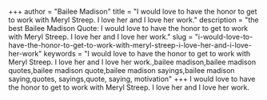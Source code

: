 +++
author = "Bailee Madison"
title = "I would love to have the honor to get to work with Meryl Streep. I love her and I love her work."
description = "the best Bailee Madison Quote: I would love to have the honor to get to work with Meryl Streep. I love her and I love her work."
slug = "i-would-love-to-have-the-honor-to-get-to-work-with-meryl-streep-i-love-her-and-i-love-her-work"
keywords = "I would love to have the honor to get to work with Meryl Streep. I love her and I love her work.,bailee madison,bailee madison quotes,bailee madison quote,bailee madison sayings,bailee madison saying,quotes, sayings,quote, saying, motivation"
+++
I would love to have the honor to get to work with Meryl Streep. I love her and I love her work.
